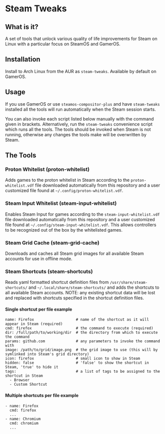 # Steam Tweaks

## What is it?
A set of tools that unlock various quality of life improvements for Steam on Linux with a particular focus on SteamOS and GamerOS.

## Installation
Install to Arch Linux from the AUR as `steam-tweaks`. Available by default on GamerOS.

## Usage
If you use GamerOS or use `steamos-compositor-plus` and have `steam-tweaks` installed all the tools will run automatically when the Steam session starts.

You can also invoke each script listed below manually with the command given in brackets. Alternatively, run the `steam-tweaks` convenience script which runs all the tools. The tools should be invoked when Steam is not running, otherwise any changes the tools make will be overwritten by Steam.

## The Tools
### Proton Whitelist (proton-whitelist)
Adds games to the proton whitelist in Steam according to the `proton-whitelist.vdf` file downloaded automatically from this repository and a user customized file found at `~/.config/proton-whitelist.vdf`.

### Steam Input Whitelist (steam-input-whitelist)
Enables Steam Input for games according to the `steam-input-whitelist.vdf` file downloaded automatically from this repository and a user customized file found at `~/.config/steam-input-whitelist.vdf`. This allows controllers to be recognized out of the box by the whitelisted games.

### Steam Grid Cache (steam-grid-cache)
Downloads and caches all Steam grid images for all available Steam accounts for use in offline mode.

### Steam Shortcuts (steam-shortcuts)
Reads yaml formatted shortcut definition files from `/usr/share/steam-shortcuts/` and `~/.local/share/steam-shortcuts/` and adds the shortcuts to all available Steam accounts.
NOTE: any existing shortcut data will be lost and replaced with shortcuts specified in the shortcut definition files.

#### Single shortcut per file example
```
name: Firefox                   # name of the shortcut as it will appear in Steam (required)
cmd: firefox                    # the command to execute (required)
dir: /full/path/to/working/dir  # the directory from which to execute the command
params: github.com              # any parameters to invoke the command with
image: /path/to/grid/image.png  # the grid image to use (this will by symlinked into Steam's grid directory)
icon: firefox                   # small icon to show in Steam
hidden: false                   # 'false' to show the shortcut in Steam, 'true' to hide it
tags:                           # a list of tags to be assigned to the shortcut in Steam
  - Browser
  - Custom Shortcut
```

#### Multiple shortcuts per file example
```
- name: Firefox
  cmd: firefox
  ...
- name: Chromium
  cmd: chromium
  ...
```
